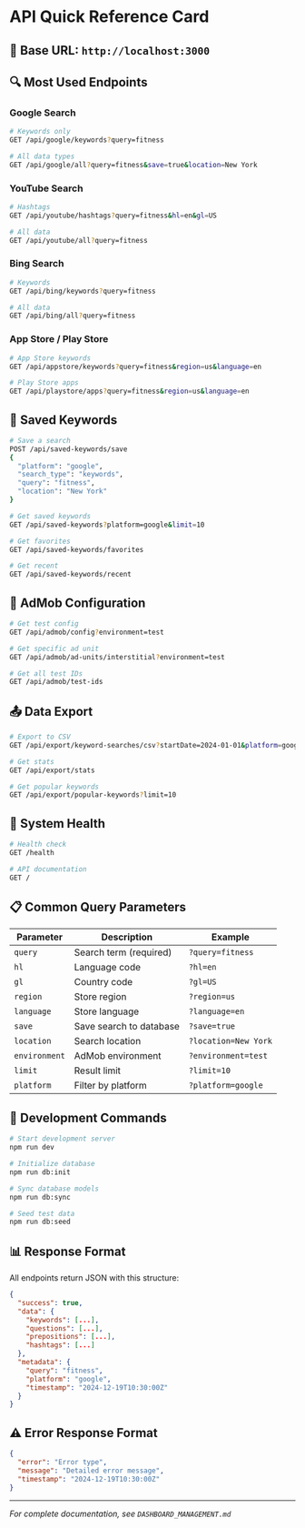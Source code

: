 # API Quick Reference Card

## 🚀 Base URL: `http://localhost:3000`

## 🔍 Most Used Endpoints

### Google Search
```bash
# Keywords only
GET /api/google/keywords?query=fitness

# All data types
GET /api/google/all?query=fitness&save=true&location=New York
```

### YouTube Search
```bash
# Hashtags
GET /api/youtube/hashtags?query=fitness&hl=en&gl=US

# All data
GET /api/youtube/all?query=fitness
```

### Bing Search
```bash
# Keywords
GET /api/bing/keywords?query=fitness

# All data
GET /api/bing/all?query=fitness
```

### App Store / Play Store
```bash
# App Store keywords
GET /api/appstore/keywords?query=fitness&region=us&language=en

# Play Store apps
GET /api/playstore/apps?query=fitness&region=us&language=en
```

## 💾 Saved Keywords

```bash
# Save a search
POST /api/saved-keywords/save
{
  "platform": "google",
  "search_type": "keywords",
  "query": "fitness",
  "location": "New York"
}

# Get saved keywords
GET /api/saved-keywords?platform=google&limit=10

# Get favorites
GET /api/saved-keywords/favorites

# Get recent
GET /api/saved-keywords/recent
```

## 📱 AdMob Configuration

```bash
# Get test config
GET /api/admob/config?environment=test

# Get specific ad unit
GET /api/admob/ad-units/interstitial?environment=test

# Get all test IDs
GET /api/admob/test-ids
```

## 📤 Data Export

```bash
# Export to CSV
GET /api/export/keyword-searches/csv?startDate=2024-01-01&platform=google

# Get stats
GET /api/export/stats

# Get popular keywords
GET /api/export/popular-keywords?limit=10
```

## 🏥 System Health

```bash
# Health check
GET /health

# API documentation
GET /
```

## 📋 Common Query Parameters

| Parameter | Description | Example |
|-----------|-------------|---------|
| `query` | Search term (required) | `?query=fitness` |
| `hl` | Language code | `?hl=en` |
| `gl` | Country code | `?gl=US` |
| `region` | Store region | `?region=us` |
| `language` | Store language | `?language=en` |
| `save` | Save search to database | `?save=true` |
| `location` | Search location | `?location=New York` |
| `environment` | AdMob environment | `?environment=test` |
| `limit` | Result limit | `?limit=10` |
| `platform` | Filter by platform | `?platform=google` |

## 🔧 Development Commands

```bash
# Start development server
npm run dev

# Initialize database
npm run db:init

# Sync database models
npm run db:sync

# Seed test data
npm run db:seed
```

## 📊 Response Format

All endpoints return JSON with this structure:
```json
{
  "success": true,
  "data": {
    "keywords": [...],
    "questions": [...],
    "prepositions": [...],
    "hashtags": [...]
  },
  "metadata": {
    "query": "fitness",
    "platform": "google",
    "timestamp": "2024-12-19T10:30:00Z"
  }
}
```

## ⚠️ Error Response Format

```json
{
  "error": "Error type",
  "message": "Detailed error message",
  "timestamp": "2024-12-19T10:30:00Z"
}
```

---

*For complete documentation, see `DASHBOARD_MANAGEMENT.md`* 